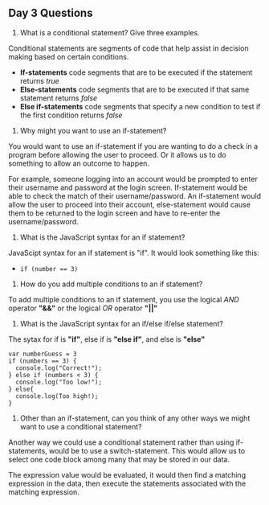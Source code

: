 ## Day 3 Questions

1. What is a conditional statement? Give three examples.

Conditional statements are segments of code that help assist in decision making based on certain conditions.
- **If-statements** code segments that are to be executed if the statement returns *true*
- **Else-statements** code segments that are to be executed if that same statement returns *false*
- **Else if-statements** code segments that specify a new condition to test if the first condition returns *false*

1. Why might you want to use an if-statement?

You would want to use an if-statement if you are wanting to do a check in a program before allowing the user to proceed. Or it allows us to do something to allow an outcome to happen.

For example, someone logging into an account would be prompted to enter their username and password at the login screen. If-statement would be able to check the match of their username/password. An if-statement would allow the user to proceed into their account, else-statement would cause them to be returned to the login screen and have to re-enter the username/password.

1. What is the JavaScript syntax for an if statement?

JavaScipt syntax for an if statement is "if". It would look something like this:
- `if (number == 3)`

1. How do you add multiple conditions to an if statement?

To add multiple conditions to an if statement, you use the logical *AND* operator **"&&"** or the logical *OR* operator **"||"**

1. What is the JavaScript syntax for an if/else if/else statement?

The sytax for if is **"if"**, else if is **"else if"**, and else is **"else"**
```
var numberGuess = 3
if (numbers == 3) {
  console.log("Correct!");
} else if (numbers < 3) {
  console.log("Too low!");
} else{
  console.log(Too high!);
}
```
1. Other than an if-statement, can you think of any other ways we might want to use a conditional statement?

Another way we could use a conditional statement rather than using if-statements, would be to use a switch-statement. This would allow us to select one code block among many that may be stored in our data.

The expression value would be evaluated, it would then find a matching expression in the data, then execute the statements associated with the matching expression.
